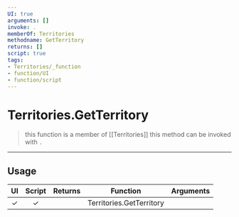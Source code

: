 ```yaml
---
UI: true
arguments: []
invoke: .
memberOf: Territories
methodname: GetTerritory
returns: []
script: true
tags:
- Territories/_function
- function/UI
- function/script
---
```

# Territories.GetTerritory
> this function is a member of [[Territories]]
> this method can be invoked with `.`
-----
## Usage
|  UI | Script | Returns | Function | Arguments |
|:---:|:------:|-------:|:--------:|:---------|
|✓|✓||Territories.GetTerritory||
